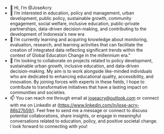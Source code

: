 - 👋 Hi, I’m @JoseAcry
- 👀 I’m interested in education, policy and management, urban development, public policy, sustainable growth, community engagement, social welfare, inclusive education, public-private partnerships, data-driven decision-making, and contributing to the development of Indonesia's new era
- 🌱 I’m currently learning and acquiring knowledge about monitoring, evaluation, research, and learning activities that can facilitate the creation of integrated data reflecting significant trends within the context of Global Education Change in the millennium era."
- 💞️ I’m looking to collaborate on projects related to policy development, sustainable urban growth, inclusive education, and data-driven decision-making. My aim is to work alongside like-minded individuals who are dedicated to enhancing educational quality, accessibility, and innovation. By joining forces with experts in these fields, I hope to contribute to transformative initiatives that have a lasting impact on communities and societies.
- 📫 You can reach me through email at joseacry@outlook.com or connect with me on LinkedIn at (https://www.linkedin.com/in/jose-acry-86b27b59/). Feel free to send me a message or connect to discuss potential collaborations, share insights, or engage in meaningful conversations related to education, policy, and positive societal change. I look forward to connecting with you!

<!---
JoseAcry/JoseAcry is a ✨ special ✨ repository because its `README.md` (this file) appears on your GitHub profile.
You can click the Preview link to take a look at your changes.
--->
